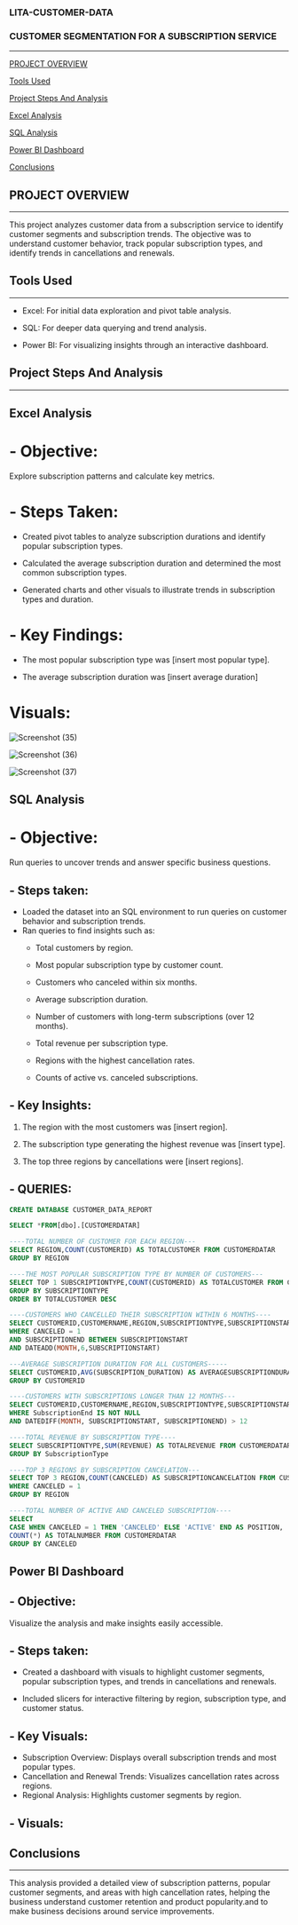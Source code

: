### LITA-CUSTOMER-DATA
### CUSTOMER SEGMENTATION FOR A SUBSCRIPTION SERVICE
---

[PROJECT OVERVIEW](project-overview)

[Tools Used](tools-used)

[Project Steps And Analysis](project-steps-and-analysis)

[Excel Analysis](excel-analysis)

[SQL Analysis](sql-analysis)

[Power BI Dashboard](power-bi-dashboard)

[Conclusions](conclusions) 

## PROJECT OVERVIEW
---
This project analyzes customer data from a subscription service to identify customer segments and subscription trends. The objective was to understand customer behavior, track popular subscription types, and identify trends in cancellations and renewals.

## Tools Used
---
- Excel: For initial data exploration and pivot table analysis.

- SQL: For deeper data querying and trend analysis.
  
- Power BI: For visualizing insights through an interactive dashboard.

## Project Steps And Analysis
---
## Excel Analysis
# - Objective:
Explore subscription patterns and calculate key metrics.

# - Steps Taken:
   - Created pivot tables to analyze subscription durations and identify popular subscription types.
     
   - Calculated the average subscription duration and determined the most common subscription types.
     
   - Generated charts and other visuals to illustrate trends in subscription types and duration.

     
# - Key Findings:
  - The most popular subscription type was [insert most popular type].
    
  - The average subscription duration was [insert average duration]
    
# Visuals: 

![Screenshot (35)](https://github.com/user-attachments/assets/c988ba5e-c4b0-4304-8b35-5a1bc20b5205)

![Screenshot (36)](https://github.com/user-attachments/assets/a134aa4f-faa2-447c-9f5e-292a52ba60ed)

![Screenshot (37)](https://github.com/user-attachments/assets/26ca79d2-aa1d-4619-9d24-8ed6ab6fa36b)



## SQL Analysis
# - Objective: 
Run queries to uncover trends and answer specific business questions.

## - Steps taken:
- Loaded the dataset into an SQL environment to run queries on customer behavior and subscription trends.
- Ran queries to find insights such as:
   - Total customers by region.
     
   - Most popular subscription type by customer count.
 
   - Customers who canceled within six months.
     
   - Average subscription duration.
     
   - Number of customers with long-term subscriptions (over 12 months).
     
   - Total revenue per subscription type.
     
   - Regions with the highest cancellation rates.
     
   - Counts of active vs. canceled subscriptions.
     
## - Key Insights:
1. The region with the most customers was [insert region].
   
2. The subscription type generating the highest revenue was [insert type].
   
3. The top three regions by cancellations were [insert regions].
 

## - QUERIES: 
```sql
CREATE DATABASE CUSTOMER_DATA_REPORT

SELECT *FROM[dbo].[CUSTOMERDATAR]

----TOTAL NUMBER OF CUSTOMER FOR EACH REGION---
SELECT REGION,COUNT(CUSTOMERID) AS TOTALCUSTOMER FROM CUSTOMERDATAR
GROUP BY REGION

----THE MOST POPULAR SUBSCRIPTION TYPE BY NUMBER OF CUSTOMERS---
SELECT TOP 1 SUBSCRIPTIONTYPE,COUNT(CUSTOMERID) AS TOTALCUSTOMER FROM CUSTOMERDATAR
GROUP BY SUBSCRIPTIONTYPE
ORDER BY TOTALCUSTOMER DESC

----CUSTOMERS WHO CANCELLED THEIR SUBSCRIPTION WITHIN 6 MONTHS----
SELECT CUSTOMERID,CUSTOMERNAME,REGION,SUBSCRIPTIONTYPE,SUBSCRIPTIONSTART,SUBSCRIPTIONEND,SUBSCRIPTION_DURATION FROM CUSTOMERDATAR
WHERE CANCELED = 1
AND SUBSCRIPTIONEND BETWEEN SUBSCRIPTIONSTART 
AND DATEADD(MONTH,6,SUBSCRIPTIONSTART)

---AVERAGE SUBSCRIPTION DURATION FOR ALL CUSTOMERS-----
SELECT CUSTOMERID,AVG(SUBSCRIPTION_DURATION) AS AVERAGESUBSCRIPTIONDURATION FROM CUSTOMERDATAR
GROUP BY CUSTOMERID

----CUSTOMERS WITH SUBSCRIPTIONS LONGER THAN 12 MONTHS---
SELECT CUSTOMERID,CUSTOMERNAME,REGION,SUBSCRIPTIONTYPE,SUBSCRIPTIONSTART,SUBSCRIPTIONEND,SUBSCRIPTION_DURATION FROM CUSTOMERDATAR
WHERE SubscriptionEnd IS NOT NULL
AND DATEDIFF(MONTH, SUBSCRIPTIONSTART, SUBSCRIPTIONEND) > 12

----TOTAL REVENUE BY SUBSCRIPTION TYPE----
SELECT SUBSCRIPTIONTYPE,SUM(REVENUE) AS TOTALREVENUE FROM CUSTOMERDATAR
GROUP BY SubscriptionType

----TOP 3 REGIONS BY SUBSCRIPTION CANCELATION---
SELECT TOP 3 REGION,COUNT(CANCELED) AS SUBSCRIPTIONCANCELATION FROM CUSTOMERDATAR
WHERE CANCELED = 1
GROUP BY REGION

----TOTAL NUMBER OF ACTIVE AND CANCELED SUBSCRIPTION----
SELECT 
CASE WHEN CANCELED = 1 THEN 'CANCELED' ELSE 'ACTIVE' END AS POSITION,
COUNT(*) AS TOTALNUMBER FROM CUSTOMERDATAR
GROUP BY CANCELED


```




## Power BI Dashboard
## - Objective:
Visualize the analysis and make insights easily accessible.

## - Steps taken:
- Created a dashboard with visuals to highlight customer segments, popular subscription types, and trends in cancellations and renewals.
  
- Included slicers for interactive filtering by region, subscription type, and customer status.
  
## - Key Visuals:
- Subscription Overview: Displays overall subscription trends and most popular types.
- Cancellation and Renewal Trends: Visualizes cancellation rates across regions.
- Regional Analysis: Highlights customer segments by region.

## - Visuals:



## Conclusions 
---
This analysis provided a detailed view of subscription patterns, popular customer segments, and areas with high cancellation rates, helping the business understand customer retention and product popularity.and to make business decisions around service improvements.


